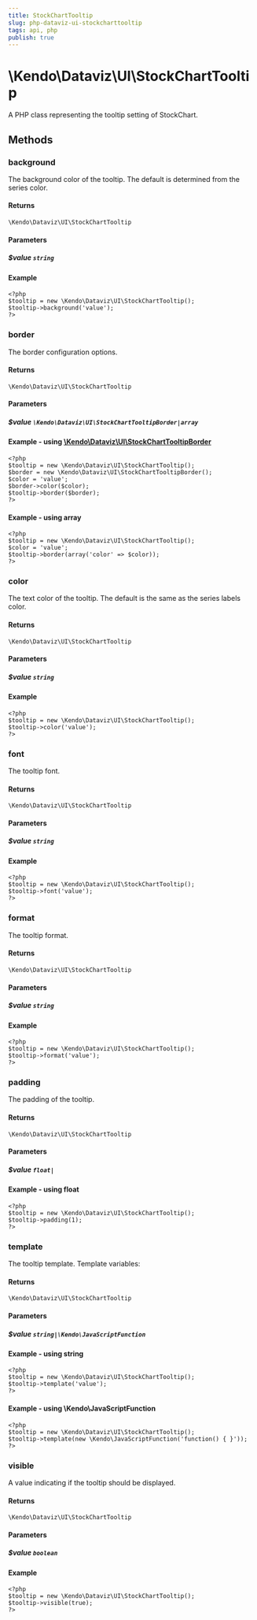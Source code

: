 ```yaml
---
title: StockChartTooltip
slug: php-dataviz-ui-stockcharttooltip
tags: api, php
publish: true
---
```


# \Kendo\Dataviz\UI\StockChartTooltip

A PHP class representing the tooltip setting of StockChart.


## Methods

### background
The background color of the tooltip. The default is determined from the series color.

#### Returns
`\Kendo\Dataviz\UI\StockChartTooltip`

#### Parameters

##### $value `string`



#### Example 
    <?php
    $tooltip = new \Kendo\Dataviz\UI\StockChartTooltip();
    $tooltip->background('value');
    ?>

### border

The border configuration options.

#### Returns
`\Kendo\Dataviz\UI\StockChartTooltip`

#### Parameters

##### $value `\Kendo\Dataviz\UI\StockChartTooltipBorder|array`


#### Example - using [\Kendo\Dataviz\UI\StockChartTooltipBorder](/api/wrappers/php/Kendo/Dataviz/UI/StockChartTooltipBorder)
    <?php
    $tooltip = new \Kendo\Dataviz\UI\StockChartTooltip();
    $border = new \Kendo\Dataviz\UI\StockChartTooltipBorder();
    $color = 'value';
    $border->color($color);
    $tooltip->border($border);
    ?>

#### Example - using array

    <?php
    $tooltip = new \Kendo\Dataviz\UI\StockChartTooltip();
    $color = 'value';
    $tooltip->border(array('color' => $color));
    ?>

### color
The text color of the tooltip. The default is the same as the series labels color.

#### Returns
`\Kendo\Dataviz\UI\StockChartTooltip`

#### Parameters

##### $value `string`



#### Example 
    <?php
    $tooltip = new \Kendo\Dataviz\UI\StockChartTooltip();
    $tooltip->color('value');
    ?>

### font
The tooltip font.

#### Returns
`\Kendo\Dataviz\UI\StockChartTooltip`

#### Parameters

##### $value `string`



#### Example 
    <?php
    $tooltip = new \Kendo\Dataviz\UI\StockChartTooltip();
    $tooltip->font('value');
    ?>

### format
The tooltip format.

#### Returns
`\Kendo\Dataviz\UI\StockChartTooltip`

#### Parameters

##### $value `string`



#### Example 
    <?php
    $tooltip = new \Kendo\Dataviz\UI\StockChartTooltip();
    $tooltip->format('value');
    ?>

### padding
The padding of the tooltip.

#### Returns
`\Kendo\Dataviz\UI\StockChartTooltip`

#### Parameters

##### $value `float|`



#### Example  - using float
    <?php
    $tooltip = new \Kendo\Dataviz\UI\StockChartTooltip();
    $tooltip->padding(1);
    ?>

### template
The tooltip template.
Template variables:

#### Returns
`\Kendo\Dataviz\UI\StockChartTooltip`

#### Parameters

##### $value `string|\Kendo\JavaScriptFunction`



#### Example  - using string
    <?php
    $tooltip = new \Kendo\Dataviz\UI\StockChartTooltip();
    $tooltip->template('value');
    ?>

#### Example  - using \Kendo\JavaScriptFunction
    <?php
    $tooltip = new \Kendo\Dataviz\UI\StockChartTooltip();
    $tooltip->template(new \Kendo\JavaScriptFunction('function() { }'));
    ?>

### visible
A value indicating if the tooltip should be displayed.

#### Returns
`\Kendo\Dataviz\UI\StockChartTooltip`

#### Parameters

##### $value `boolean`



#### Example 
    <?php
    $tooltip = new \Kendo\Dataviz\UI\StockChartTooltip();
    $tooltip->visible(true);
    ?>

